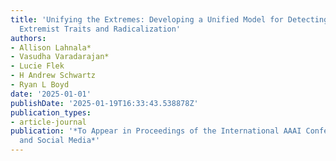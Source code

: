 ```yaml
---
title: 'Unifying the Extremes: Developing a Unified Model for Detecting and Predicting
  Extremist Traits and Radicalization'
authors:
- Allison Lahnala*
- Vasudha Varadarajan*
- Lucie Flek
- H Andrew Schwartz
- Ryan L Boyd
date: '2025-01-01'
publishDate: '2025-01-19T16:33:43.538878Z'
publication_types:
- article-journal
publication: '*To Appear in Proceedings of the International AAAI Conference on Web
  and Social Media*'
---
```

